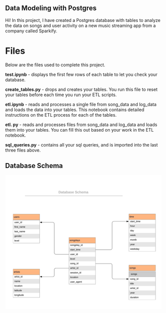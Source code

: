 ## Data Modeling with Postgres
Hi! In this project, I have created a Postgres database with tables to analyze the data on songs and user activity on a new music streaming app from a company called Sparkify.

# Files
Below are the files used to complete this project.

**test.ipynb** - displays the first few rows of each table to let you check your database.

**create_tables.py** - drops and creates your tables. You run this file to reset your tables before each time you run your ETL scripts.

**etl.ipynb** - reads and processes a single file from song_data and log_data and loads the data into your tables. This notebook contains detailed instructions on the ETL process for each of the tables. 

**etl. py** - reads and processes files from song_data and log_data and loads them into your tables. You can fill this out based on your work in the ETL notebook.

**sql_queries.py** - contains all your sql queries, and is imported into the last three files above.

## Database Schema
![Database Schema](https://github.com/hemanthboddepalli/DEND---Projects/blob/master/Schema.jpeg)
